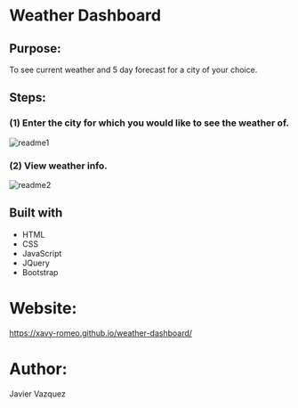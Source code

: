 # Weather Dashboard

## Purpose: 
To see current weather and 5 day forecast for a city of your choice.

## Steps: 
### (1) Enter the city for which you would like to see the weather of.
![readme1](https://user-images.githubusercontent.com/79165884/112796656-1ffd1e00-901f-11eb-999a-c4134cd2c84c.png)

### (2) View weather info. 
![readme2](https://user-images.githubusercontent.com/79165884/112796673-24293b80-901f-11eb-92d7-73e034e8acaa.png)

## Built with 
* HTML
* CSS
* JavaScript
* JQuery
* Bootstrap

# Website:
https://xavy-romeo.github.io/weather-dashboard/

# Author: 
Javier Vazquez
